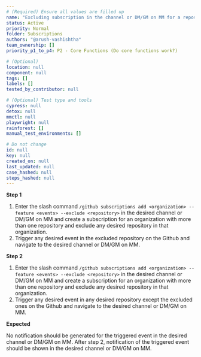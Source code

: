 ```yaml
---
# (Required) Ensure all values are filled up
name: "Excluding subscription in the channel or DM/GM on MM for a repository in a organization "
status: Active
priority: Normal
folder: Subscriptions
authors: "@arush-vashishtha"
team_ownership: []
priority_p1_to_p4: P2 - Core Functions (Do core functions work?)

# (Optional)
location: null
component: null
tags: []
labels: []
tested_by_contributor: null

# (Optional) Test type and tools
cypress: null
detox: null
mmctl: null
playwright: null
rainforest: []
manual_test_environments: []

# Do not change
id: null
key: null
created_on: null
last_updated: null
case_hashed: null
steps_hashed: null
---
```


**Step 1**

1. Enter the slash command `/github subscriptions add <organization> --feature <events> --exclude <repository>` in the desired channel or DM/GM on MM and create a subscription for an organization with more than one repository and exclude any desired repository in that organization.
2. Trigger any desired event in the excluded repository on the Github and navigate to the desired channel or DM/GM on MM.

**Step 2**

1. Enter the slash command `/github subscriptions add <organization> --feature <events> --exclude <repository>` in the desired channel or DM/GM on MM and create a subscription for an organization with more than one repository and exclude any desired repository in that organization.
2. Trigger any desired event in any desired repository except the excluded ones on the Github and navigate to the desired channel or DM/GM on MM.

**Expected**

No notification should be generated for the triggered event in the desired channel or DM/GM on MM.
After step 2, notification of the triggered event should be shown in the desired channel or DM/GM on MM.